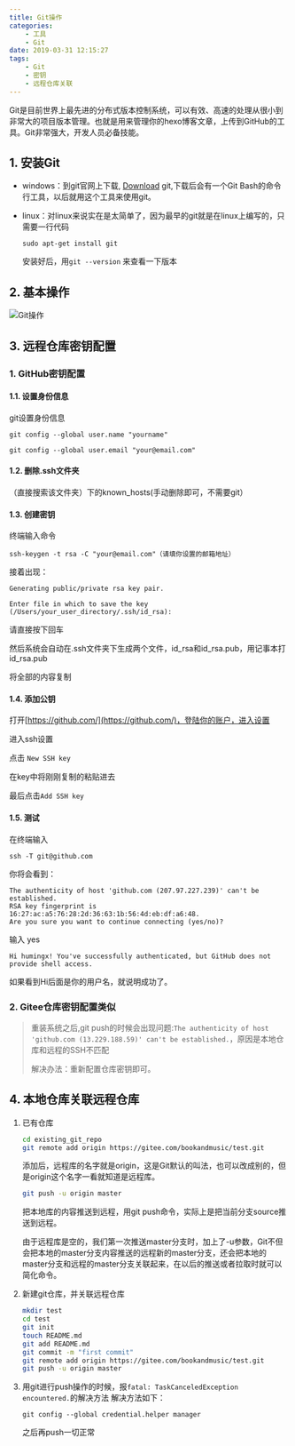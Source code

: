 ```yaml
---
title: Git操作
categories:
	- 工具
	- Git
date: 2019-03-31 12:15:27
tags:
	- Git
	- 密钥
	- 远程仓库关联
---
```


Git是目前世界上最先进的分布式版本控制系统，可以有效、高速的处理从很小到非常大的项目版本管理。也就是用来管理你的hexo博客文章，上传到GitHub的工具。Git非常强大，开发人员必备技能。

## 1. 安装Git

- windows：到git官网上下载, [Download](https://gitforwindows.org/) git,下载后会有一个Git Bash的命令行工具，以后就用这个工具来使用git。

- linux：对linux来说实在是太简单了，因为最早的git就是在linux上编写的，只需要一行代码

  ```shell
  sudo apt-get install git
  ```

  安装好后，用`git --version` 来查看一下版本

## 2. 基本操作

![Git操作](https://gitee.com/bookandmusic/imgs/raw/master/uPic/2020%2005/Git操作%20.jpg)


## 3. 远程仓库密钥配置

### 1. GitHub密钥配置

#### 1.1. 设置身份信息

git设置身份信息

```shell
git config --global user.name "yourname"

git config --global user.email "your@email.com"
```

#### 1.2. 删除.ssh文件夹

（直接搜索该文件夹）下的known_hosts(手动删除即可，不需要git）

#### 1.3. 创建密钥

终端输入命令

```shell
ssh-keygen -t rsa -C "your@email.com"（请填你设置的邮箱地址）
```

接着出现：

```shell
Generating public/private rsa key pair.

Enter file in which to save the key (/Users/your_user_directory/.ssh/id_rsa):
```

请直接按下回车

然后系统会自动在.ssh文件夹下生成两个文件，id_rsa和id_rsa.pub，用记事本打id_rsa.pub

将全部的内容复制

#### 1.4. 添加公钥

打开[https://github.com/](https://github.com/)，登陆你的账户，进入设置

进入ssh设置

点击 `New SSH key`

在key中将刚刚复制的粘贴进去

最后点击`Add SSH key`

#### 1.5. 测试

在终端输入

```shell
ssh -T git@github.com
```

你将会看到：

```shell
The authenticity of host 'github.com (207.97.227.239)' can't be established.
RSA key fingerprint is 16:27:ac:a5:76:28:2d:36:63:1b:56:4d:eb:df:a6:48.
Are you sure you want to continue connecting (yes/no)?
```

输入 yes

```shell
Hi humingx! You've successfully authenticated, but GitHub does not provide shell access.
```

如果看到Hi后面是你的用户名，就说明成功了。

### 2. Gitee仓库密钥配置类似

> 重装系统之后,git push的时候会出现问题:`The authenticity of host 'github.com (13.229.188.59)' can't be established.`，原因是本地仓库和远程的SSH不匹配
>
> 解决办法：重新配置仓库密钥即可。

## 4. 本地仓库关联远程仓库

1. 已有仓库

    ```bash
    cd existing_git_repo
    git remote add origin https://gitee.com/bookandmusic/test.git
    ```
    添加后，远程库的名字就是origin，这是Git默认的叫法，也可以改成别的，但是origin这个名字一看就知道是远程库。
    ```bash
    git push -u origin master
    ```
    把本地库的内容推送到远程，用git push命令，实际上是把当前分支source推送到远程。

    由于远程库是空的，我们第一次推送master分支时，加上了-u参数，Git不但会把本地的master分支内容推送的远程新的master分支，还会把本地的master分支和远程的master分支关联起来，在以后的推送或者拉取时就可以简化命令。

2. 新建git仓库，并关联远程仓库

    ```bash
    mkdir test
    cd test
    git init
    touch README.md
    git add README.md
    git commit -m "first commit"
    git remote add origin https://gitee.com/bookandmusic/test.git
    git push -u origin master
    ```

3. 用git进行push操作的时候，报`fatal: TaskCanceledException encountered.`的解决方法
    解决方法如下：
    ```shell
    git config --global credential.helper manager
    ```
    之后再push一切正常
